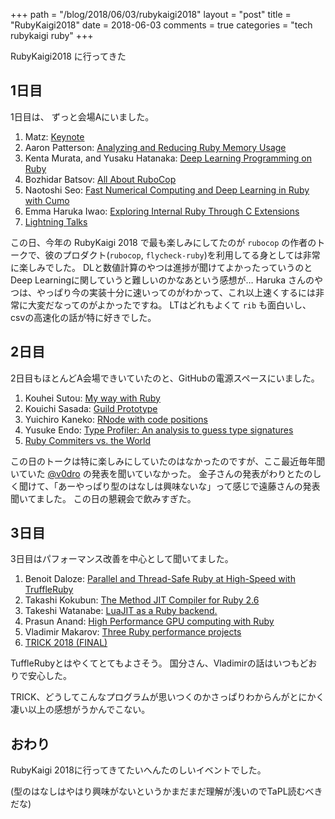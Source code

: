 +++
path = "/blog/2018/06/03/rubykaigi2018"
layout = "post"
title = "RubyKaigi2018"
date = 2018-06-03
comments = true
categories = "tech rubykaigi ruby"
+++

RubyKaigi2018 に行ってきた

## 1日目

1日目は、 ずっと会場Aにいました。

1. Matz: [Keynote](http://rubykaigi.org/2018/presentations/yukihiro_matz.html#may31)
1. Aaron Patterson: [Analyzing and Reducing Ruby Memory Usage](http://rubykaigi.org/2018/presentations/tenderlove.html#may31)
1. Kenta Murata, and Yusaku Hatanaka: [Deep Learning Programming on Ruby](http://rubykaigi.org/2018/presentations/mrkn.html#may31)
1. Bozhidar Batsov: [All About RuboCop](http://rubykaigi.org/2018/presentations/bbatsov.html#may31)
1. Naotoshi Seo: [Fast Numerical Computing and Deep Learning in Ruby with Cumo](http://rubykaigi.org/2018/presentations/sonots.html#may31)
1. Emma Haruka Iwao: [Exploring Internal Ruby Through C Extensions](http://rubykaigi.org/2018/presentations/Yuryu.html#may31)
1. [Lightning Talks](http://rubykaigi.org/2018/presentations/lt/)

この日、今年の RubyKaigi 2018 で最も楽しみにしてたのが `rubocop` の作者のトークで、彼のプロダクト(`rubocop`, `flycheck-ruby`)を利用してる身としては非常に楽しみでした。
DLと数値計算のやつは進捗が聞けてよかったっていうのとDeep Learningに関していうと難しいのかなあという感想が…
Haruka さんのやつは、やっぱり今の実装十分に速いってのがわかって、これ以上速くするには非常に大変だなってのがよかったですね。
LTはどれもよくて `rib` も面白いし、 csvの高速化の話が特に好きでした。

## 2日目

2日目もほとんどA会場できいていたのと、GitHubの電源スペースにいました。

1. Kouhei Sutou: [My way with Ruby](http://rubykaigi.org/2018/presentations/ktou.html#jun01)
1. Kouichi Sasada: [Guild Prototype](http://rubykaigi.org/2018/presentations/ko1.html#jun01)
1. Yuichiro Kaneko: [RNode with code positions](http://rubykaigi.org/2018/presentations/spikeolaf.html#jun01)
1. Yusuke Endo: [Type Profiler: An analysis to guess type signatures](http://rubykaigi.org/2018/presentations/mametter.html#jun01)
1. [Ruby Commiters vs. the World](http://rubykaigi.org/2018/presentations/rubylangorg.html#jun01)

この日のトークは特に楽しみにしていたのはなかったのですが、ここ最近毎年聞いていた [@v0dro](http://rubykaigi.org/2018/presentations/v0dro.html#jun01) の発表を聞いていなかった。
金子さんの発表がわりとたのしく聞けて、「あーやっぱり型のはなしは興味ないな」って感じで遠藤さんの発表聞いてました。
この日の懇親会で飲みすぎた。


## 3日目

3日目はパフォーマンス改善を中心として聞いてました。

1. Benoit Daloze: [Parallel and Thread-Safe Ruby at High-Speed with TruffleRuby](http://rubykaigi.org/2018/presentations/eregontp.html#jun02)
1. Takashi Kokubun: [The Method JIT Compiler for Ruby 2.6](http://rubykaigi.org/2018/presentations/k0kubun.html#jun02)
1. Takeshi Watanabe: [LuaJIT as a Ruby backend.](http://rubykaigi.org/2018/presentations/take-cheeze.html#jun02)
1. Prasun Anand: [High Performance GPU computing with Ruby](http://rubykaigi.org/2018/presentations/prasun_anand.html#jun02)
1. Vladimir Makarov: [Three Ruby performance projects](http://rubykaigi.org/2018/presentations/vnmakarov.html#jun02)
1. [TRICK 2018 (FINAL)](http://rubykaigi.org/2018/presentations/tric.html#jun02)


TuffleRubyとはやくてとてもよさそう。
国分さん、Vladimirの話はいつもどおりで安心した。

TRICK、どうしてこんなプログラムが思いつくのかさっぱりわからんがとにかく凄い以上の感想がうかんでこない。

## おわり
RubyKaigi 2018に行ってきてたいへんたのしいイベントでした。

(型のはなしはやはり興味がないというかまだまだ理解が浅いのでTaPL読むべきだな)

